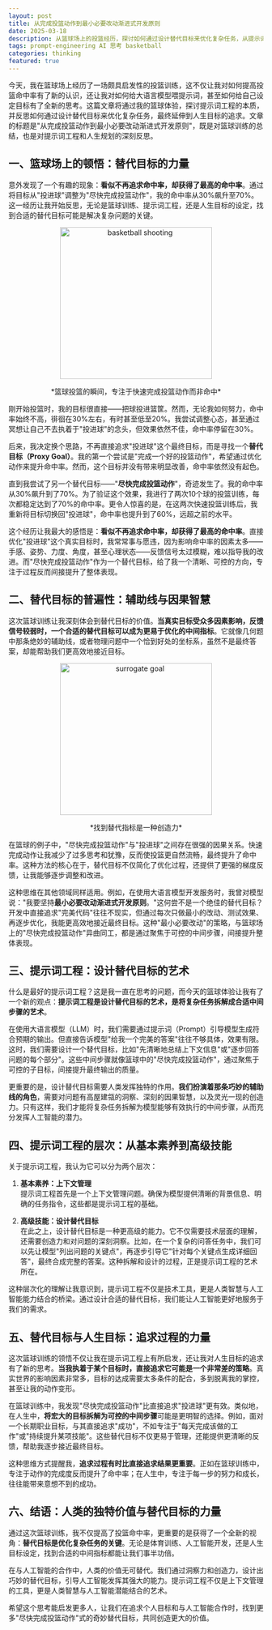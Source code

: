 ```yaml
---
layout: post
title: 从完成投篮动作到最小必要改动渐进式开发原则
date: 2025-03-18
description: 从篮球场上的投篮经历，探讨如何通过设计替代目标来优化复杂任务，从提示词工程到人生目标的追求，探索最小必要改动渐进式开发原则。
tags: prompt-engineering AI 思考 basketball
categories: thinking
featured: true
---
```


今天，我在篮球场上经历了一场颇具启发性的投篮训练，这不仅让我对如何提高投篮命中率有了新的认识，还让我对如何给大语言模型喂提示词，甚至如何给自己设定目标有了全新的思考。这篇文章将通过我的篮球体验，探讨提示词工程的本质，并反思如何通过设计替代目标来优化复杂任务，最终延伸到人生目标的追求。文章的标题是"从完成投篮动作到最小必要改动渐进式开发原则"，既是对篮球训练的总结，也是对提示词工程和人生规划的深刻反思。




## 一、篮球场上的顿悟：替代目标的力量

意外发现了一个有趣的现象：**看似不再追求命中率，却获得了最高的命中率**。通过将目标从"投进球"调整为"尽快完成投篮动作"，我的命中率从30%飙升至70%。这一经历让我开始反思，无论是篮球训练、提示词工程，还是人生目标的设定，找到合适的替代目标可能是解决复杂问题的关键。

<div style="text-align: center;">
  <img src="https://s2.loli.net/2025/03/19/YmONaVps3Rjv5DH.png" alt="basketball shooting" width="300" height="auto">
  <p>*篮球投篮的瞬间，专注于快速完成投篮动作而非命中*</p>
</div>


刚开始投篮时，我的目标很直接——把球投进篮筐。然而，无论我如何努力，命中率始终不高，徘徊在30%左右，有时甚至低至20%。我尝试调整心态，甚至通过冥想让自己不去执着于"投进球"的念头，但效果依然不佳，命中率停留在30%。

后来，我决定换个思路，不再直接追求"投进球"这个最终目标，而是寻找一个**替代目标（Proxy Goal）**。我的第一个尝试是"完成一个好的投篮动作"，希望通过优化动作来提升命中率。然而，这个目标并没有带来明显改善，命中率依然没有起色。

直到我尝试了另一个替代目标——"**尽快完成投篮动作**"，奇迹发生了。我的命中率从30%飙升到了70%。为了验证这个效果，我进行了两次10个球的投篮训练，每次都稳定达到了70%的命中率。更令人惊喜的是，在这两次快速投篮训练后，我重新将目标切换回"投进球"，命中率也提升到了60%，远超之前的水平。

这个经历让我最大的感悟是：**看似不再追求命中率，却获得了最高的命中率**。直接优化"投进球"这个真实目标时，我常常事与愿违，因为影响命中率的因素太多——手感、姿势、力度、角度，甚至心理状态——反馈信号太过模糊，难以指导我的改进。而"尽快完成投篮动作"作为一个替代目标，给了我一个清晰、可控的方向，专注于过程反而间接提升了整体表现。

## 二、替代目标的普遍性：辅助线与因果智慧

这次篮球训练让我深刻体会到替代目标的价值。**当真实目标受众多因素影响，反馈信号较弱时，一个合适的替代目标可以成为更易于优化的中间指标**。它就像几何题中那条绝妙的辅助线，或者物理问题中一个恰到好处的坐标系，虽然不是最终答案，却能帮助我们更高效地接近目标。



<div style="text-align: center;">
  <img src="https://s2.loli.net/2025/03/19/6ojEfCtVXJWTwzp.png" alt="surrogate goal" width="300" height="auto">
  <p>*找到替代指标是一种创造力*</p>
</div>

在篮球的例子中，"尽快完成投篮动作"与"投进球"之间存在很强的因果关系。快速完成动作让我减少了过多思考和犹豫，反而使投篮更自然流畅，最终提升了命中率。这种方法的核心在于，替代目标不仅简化了优化过程，还提供了更强的梯度反馈，让我能够逐步调整和改进。

这种思维在其他领域同样适用。例如，在使用大语言模型开发服务时，我曾对模型说："我要坚持**最小必要改动渐进式开发原则**。"这何尝不是一个绝佳的替代目标？开发中直接追求"完美代码"往往不现实，但通过每次只做最小的改动、测试效果、再逐步优化，我能更高效地接近最终目标。这种"最小必要改动"的策略，与篮球场上的"尽快完成投篮动作"异曲同工，都是通过聚焦于可控的中间步骤，间接提升整体表现。

## 三、提示词工程：设计替代目标的艺术

什么是最好的提示词工程？这是我一直在思考的问题，而今天的篮球体验让我有了一个新的观点：**提示词工程是设计替代目标的艺术，是将复杂任务拆解成合适中间步骤的艺术**。

在使用大语言模型（LLM）时，我们需要通过提示词（Prompt）引导模型生成符合预期的输出。但直接告诉模型"给我一个完美的答案"往往不够具体，效果有限。这时，我们需要设计一个替代目标，比如"先清晰地总结上下文信息"或"逐步回答问题的每个部分"。这些中间步骤就像篮球中的"尽快完成投篮动作"，通过聚焦于可控的子目标，间接提升最终输出的质量。

更重要的是，设计替代目标需要人类发挥独特的作用。**我们扮演着那条巧妙的辅助线的角色**，需要对问题有高屋建瓴的洞察、深刻的因果智慧，以及灵光一现的创造力。只有这样，我们才能将复杂任务拆解为模型能够有效执行的中间步骤，从而充分发挥人工智能的潜力。

## 四、提示词工程的层次：从基本素养到高级技能

关于提示词工程，我认为它可以分为两个层次：

1. **基本素养：上下文管理**  
   提示词工程首先是一个上下文管理问题。确保为模型提供清晰的背景信息、明确的任务指令，这些都是提示词工程的基础。

2. **高级技能：设计替代目标**  
   在此之上，设计替代目标是一种更高级的能力。它不仅需要技术层面的理解，还需要创造力和对问题的深刻洞察。比如，在一个复杂的问答任务中，我们可以先让模型"列出问题的关键点"，再逐步引导它"针对每个关键点生成详细回答"，最终合成完整的答案。这种拆解和设计的过程，正是提示词工程的艺术所在。

这种层次化的理解让我意识到，提示词工程不仅是技术工具，更是人类智慧与人工智能能力结合的桥梁。通过设计合适的替代目标，我们能让人工智能更好地服务于我们的需求。

## 五、替代目标与人生目标：追求过程的力量

这次篮球训练的领悟不仅让我在提示词工程上有所启发，还让我对人生目标的追求有了新的思考。**当我执着于某个目标时，直接追求它可能是一个非常差的策略**。真实世界的影响因素非常多，目标的达成需要太多条件的配合，多到脱离我的掌控，甚至让我的动作变形。

在篮球训练中，我发现"尽快完成投篮动作"比直接追求"投进球"更有效。类似地，在人生中，**将宏大的目标拆解为可控的中间步骤**可能是更明智的选择。例如，面对一个长期职业目标，与其直接追求"成功"，不如专注于"每天完成该做的工作"或"持续提升某项技能"。这些替代目标不仅更易于管理，还能提供更清晰的反馈，帮助我逐步接近最终目标。

这种思维方式提醒我，**追求过程有时比直接追求结果更重要**。正如在篮球训练中，专注于动作的完成度反而提升了命中率；在人生中，专注于每一步的努力和成长，往往能带来意想不到的成功。

## 六、结语：人类的独特价值与替代目标的力量

通过这次篮球训练，我不仅提高了投篮命中率，更重要的是获得了一个全新的视角：**替代目标是优化复杂任务的关键**。无论是体育训练、人工智能开发，还是人生目标设定，找到合适的中间指标都能让我们事半功倍。

在与人工智能的合作中，人类的价值无可替代。我们通过洞察力和创造力，设计出巧妙的替代目标，引导人工智能发挥其强大的能力。提示词工程不仅是上下文管理的工具，更是人类智慧与人工智能潜能结合的艺术。

希望这个思考能启发更多人，让我们在追求个人目标和与人工智能合作时，找到更多"尽快完成投篮动作"式的奇妙替代目标，共同创造更大的价值。